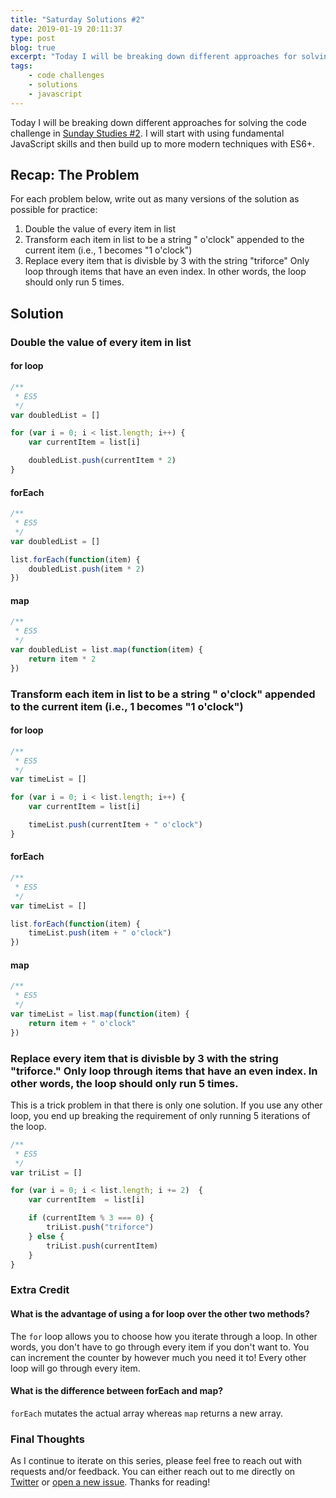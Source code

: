 ```yaml
---
title: "Saturday Solutions #2"
date: 2019-01-19 20:11:37
type: post
blog: true
excerpt: "Today I will be breaking down different approaches for solving the code challenge in Sunday Studies #1. Let's explore for loops, forEach, and map together!"
tags:
    - code challenges
    - solutions
    - javascript
---
```


Today I will be breaking down different approaches for solving the code challenge in [Sunday Studies #2](/blog/sunday-studies-2.html). I will start with using fundamental JavaScript skills and then build up to more modern techniques with ES6+.

## Recap: The Problem

For each problem below, write out as many versions of the solution as possible for practice:

1. Double the value of every item in list
1. Transform each item in list to be a string " o'clock" appended to the current item (i.e., 1 becomes "1 o'clock")
1. Replace every item that is divisble by 3 with the string "triforce"
Only loop through items that have an even index. In other words, the loop should only run 5 times.

## Solution

### Double the value of every item in list

#### for loop

```js
/**
 * ES5
 */
var doubledList = []

for (var i = 0; i < list.length; i++) {
    var currentItem = list[i]

    doubledList.push(currentItem * 2)
}
```

#### forEach

```js
/**
 * ES5
 */
var doubledList = []

list.forEach(function(item) { 
    doubledList.push(item * 2)
})
```

#### map

```js
/**
 * ES5
 */
var doubledList = list.map(function(item) {
    return item * 2
})
```

### Transform each item in list to be a string " o'clock" appended to the current item (i.e., 1 becomes "1 o'clock")

#### for loop

```js
/**
 * ES5
 */
var timeList = []

for (var i = 0; i < list.length; i++) {
    var currentItem = list[i]

    timeList.push(currentItem + " o'clock")
}
```

#### forEach

```js
/**
 * ES5
 */
var timeList = []

list.forEach(function(item) {
    timeList.push(item + " o'clock")
})
```

#### map

```js
/**
 * ES5
 */
var timeList = list.map(function(item) {
    return item + " o'clock"
})
```

### Replace every item that is divisble by 3 with the string "triforce." Only loop through items that have an even index. In other words, the loop should only run 5 times.

This is a trick problem in that there is only one solution. If you use any other loop, you end up breaking the requirement of only running 5 iterations of the loop.

```js
/**
 * ES5
 */
var triList = []

for (var i = 0; i < list.length; i += 2)  {
    var currentItem  = list[i]

    if (currentItem % 3 === 0) {
        triList.push("triforce")
    } else {
        triList.push(currentItem)
    }
}
```

### Extra Credit

#### What is the advantage of using a for loop over the other two methods?

The `for` loop allows you to choose how you iterate through a loop. In other words, you don't have to go through every item if you don't want to. You can increment the counter by however much you need it to! Every other loop will go through every item.

#### What is the difference between forEach and map?

`forEach` mutates the actual array whereas `map` returns a new array.

### Final Thoughts

As I continue to iterate on this series, please feel free to reach out with requests and/or feedback. You can either reach out to me directly on [Twitter](https://www.twitter.com/bencodezen) or [open a new issue](https://github.com/bencodezen/bencodezen/issues/new). Thanks for reading!
